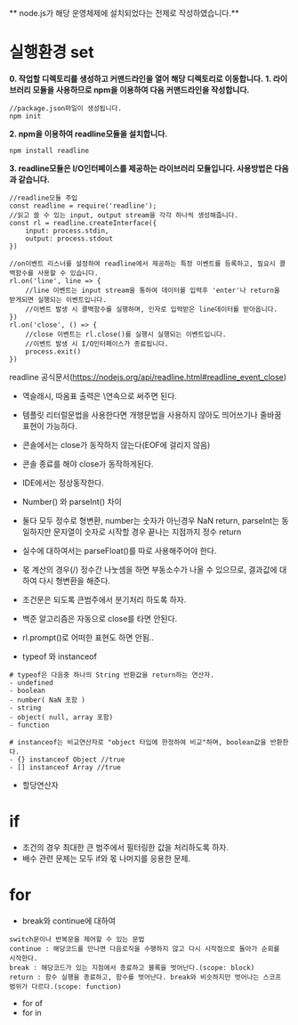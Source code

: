 ** node.js가 해당 운영체제에 설치되었다는 전제로 작성하였습니다.**

# 실행환경 set
**0. 작업할 디렉토리를 생성하고 커맨드라인을 열어 해당 디렉토리로 이동합니다.**
**1. 라이브러리 모듈을 사용하므로 npm을 이용하여 다음 커맨드라인을 작성합니다.**
```
//package.json파일이 생성됩니다.
npm init
```

**2. npm을 이용하여 readline모듈을 설치합니다.**
```
npm install readline
```

**3. readline모듈은 I/O인터페이스를 제공하는 라이브러리 모듈입니다. 
사용방법은 다음과 같습니다.**
```
//readline모듈 주입
const readline = require('readline');
//읽고 쓸 수 있는 input, output stream을 각각 하나씩 생성해줍니다.
const rl = readline.createInterface({
    input: process.stdin,
    output: process.stdout
})

//on이벤트 리스너를 설정하여 readline에서 제공하는 특정 이벤트를 등록하고, 필요시 콜백함수를 사용할 수 있습니다.
rl.on('line', line => {
	//line 이벤트는 input stream을 통하여 데이터를 입력후 'enter'나 return을 받게되면 실행되는 이벤트입니다.
	//이벤트 발생 시 콜백함수를 실행하며, 인자로 입력받은 line데이터를 받아옵니다.
})
rl.on('close', () => {
	//close 이벤트는 rl.close()를 실행시 실행되는 이벤트입니다.
	//이벤트 발생 시 I/O인터페이스가 종료됩니다.
	process.exit()
})
```

readline 공식문서(https://nodejs.org/api/readline.html#readline_event_close)


* 역슬래시, 따옴표 출력은 \\연속으로 써주면 된다.
* 템플릿 리터럴문법을 사용한다면 개행문법을 사용하지 않아도 띄어쓰기나 줄바꿈 표현이 가능하다.

* 콘솔에서는 close가 동작하지 않는다(EOF에 걸리지 않음) 
* 콘솔 종료를 해야 close가 동작하게된다.
* IDE에서는 정상동작한다.

* Number() 와 parseInt() 차이
* 둘다 모두 정수로 형변환, number는 숫자가 아닌경우 NaN return, parseInt는 동일하지만 문자열이 숫자로 시작할 경우 끝나는 지점까지 정수 return
* 실수에 대하여서는 parseFloat()를 따로 사용해주어야 한다.
* 몫 계산의 경우(/) 정수간 나눗셈을 하면 부동소수가 나올 수 있으므로, 결과값에 대하여 다시 형변환을 해준다.

* 조건문은 되도록 큰범주에서 분기처리 하도록 하자.
* 백준 알고리즘은 자동으로 close를 타면 안된다.
* rl.prompt()로 어떠한 표현도 하면 안됨..

* typeof 와 instanceof
```
# typeof은 다음중 하나의 String 반환값을 return하는 연산자.
- undefined
- boolean
- number( NaN 포함 )
- string
- object( null, array 포함)
- function

# instanceof는 비교연산자로 "object 타입에 한정하여 비교"하며, boolean값을 반환한다.
- {} instanceof Object //true
- [] instanceof Array //true 
```
* 할당연산자

# if
* 조건의 경우 최대한 큰 범주에서 필터링한 값을 처리하도록 하자.
* 배수 관련 문제는 모두 if와 몫 나머지를 응용한 문제.

# for
* break와 continue에 대하여
```
switch문이나 반복문을 제어할 수 있는 문법
continue : 해당코드를 만나면 다음로직을 수행하지 않고 다시 시작점으로 돌아가 순회를 시작한다.
break : 해당코드가 있는 지점에서 종료하고 블록을 벗어난다.(scope: block)
return : 함수 실행을 종료하고, 함수를 벗어난다. break와 비슷하지만 벗어나는 스코프 범위가 다르다.(scope: function)
```
* for of
* for in